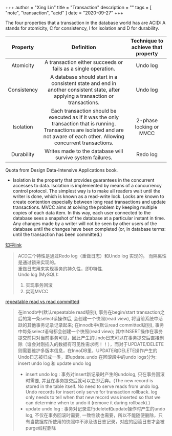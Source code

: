 +++
author = "Xing Lin"
title = "Transaction"
description = ""
tags = [
    "note", "transaction", "acid"
]
date = "2020-09-27"
+++

The four properties that a transaction in the database world has are ACID: A stands for atomicity, C for consistency, I for isolation and D for durability. 

| Property | Definition | Technique to achieve that property |
| :------: | :--:|:--:|
| Atomicity| A transaction either succeeds or fails as a single operation. | Undo log | 
| Consistency | A database should start in a consistent state and end in another consistent state, after applying a transaction or transactions. | Undo log|
| Isolation | Each transaction should be executed as if it was the only transaction that is running. Transactions are isolated and are not aware of each other. Allowing concurrent transactions. | 2-phase locking or MVCC | 
| Durability | Writes made to the database will survive system failures. | Redo log | 

Quota from Design Data-Intensive Applications book. 

* Isolation is the property that provides guarantees in the concurrent accesses to data. Isolation is implemented by means of a concurrency control protocol. The simplest way is to make all readers wait until the writer is done, which is known as a read-write lock. Locks are known to create contention especially between long read transactions and update transactions. MVCC aims at solving the problem by keeping multiple copies of each data item. In this way, each user connected to the database sees a snapshot of the database at a particular instant in time. Any changes made by a writer will not be seen by other users of the database until the changes have been completed (or, in database terms: until the transaction has been committed.)

[知乎link][acdlink]
> ACD三个特性是通过Redo log（重做日志）和Undo log 实现的。 而隔离性是通过锁来实现的。  
> 重做日志用来实现事务的持久性，即D特性.  
> Undo log (MySQL):  
>   1. 实现事务回滚
>   2. 实现MVCC

[repeatable read vs read committed][repeatableread]  
> 在innodb中(默认repeatable read级别), 事务在begin/start transaction之后的第一条select读操作后, 会创建一个快照(read view), 将当前系统中活跃的其他事务记录记录起来;
> 在innodb中(默认read committed级别), 事务中每条select语句都会创建一个快照(read view);
> 其中INSERT操作在事务提交前只对当前事务可见，因此产生的Undo日志可以在事务提交后直接删除（谁会对刚插入的数据有可见性需求呢！！），而对于UPDATE/DELETE则需要维护多版本信息，在InnoDB里，UPDATE和DELETE操作产生的Undo日志被归成一类，即update_undo
> 在回滚段中的undo logs分为: insert undo log 和 update undo log
>   *   insert undo log : 事务对insert新记录时产生的undolog, 只在事务回滚时需要, 并且在事务提交后就可以立即丢弃。(The new record is stored in the table itself. No need to serve reads from undo log. Undo records for insert only serve for transaction rollback. log only needs to tell when that new record was inserted so that we can determine when to undo it (remove it during rollback).)
>   *   update undo log : 事务对记录进行delete和update操作时产生的undo log, 不仅在事务回滚时需要, 一致性读也需要，所以不能随便删除，只有当数据库所使用的快照中不涉及该日志记录，对应的回滚日志才会被purge线程删除

[acdlink]: https://zhuanlan.zhihu.com/p/48327345
[repeatableread]: https://segmentfault.com/a/1190000012650596